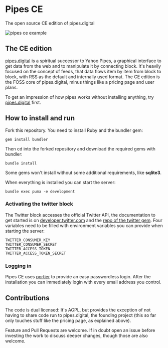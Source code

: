# Pipes CE
The open source CE edition of pipes.digital

![pipes ce example](https://www.onli-blogging.de/uploads/pipesce.png)

## The CE edition

[pipes.digital](https://www.pipes.digital) is a spiritual successor to Yahoo Pipes, a graphical interface to get data from the web and to manipulate it by connecting block. It's heavily focused on the concept of feeds, that data flows item by item from block to block, with RSS as the default and internally used format. The CE edition is the FOSS core of pipes.digital, minus things like a pricing page and user plans.

To get an impression of how pipes works without installing anything, try [pipes.digital](https://www.pipes.digital/) first.

## How to install and run

Fork this repository. You need to install Ruby and the bundler gem:

    gem install bundler

Then cd into the forked repository and download the required gems with bundler:

    bundle install

Some gems won't install without some additional requirements, like **sqlite3**.

When everything is installed you can start the server:

    bundle exec puma -e development

### Activating the twitter block

The Twitter block accesses the official Twitter API, the documentation to get started is on [developer.twitter.com](https://developer.twitter.com/en/docs/basics/getting-started) and the [repo of the twitter gem](https://github.com/sferik/twitter). Four variables need to be filled with environment variables you can provide when starting the server:

    TWITTER_CONSUMER_KEY
    TWITTER_CONSUMER_SECRET
    TWITTER_ACCESS_TOKEN
    TWITTER_ACCESS_TOKEN_SECRET

### Logging in

Pipes CE uses [portier](https://portier.github.io/) to provide an easy passwordless login. After the installation you can immediately login with every email address you control.

## Contributions

The code is dual licensed: It's AGPL, but provides the exception of not having to share code run to pipes.digital, the founding project (this so far only touches stuff like the pricing page, as explained above).

Feature and Pull Requests are welcome. If in doubt open an issue before investing the work to discuss deeper changes, though those are also welcome.
